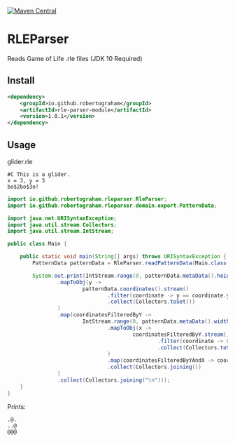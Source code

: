 [![Maven Central](https://maven-badges.herokuapp.com/maven-central/io.github.robertograham/rle-parser/badge.svg)](https://maven-badges.herokuapp.com/maven-central/io.github.robertograham/rle-parser)
# RLEParser
Reads Game of Life .rle files (JDK 10 Required)

## Install
```xml
<dependency>
    <groupId>io.github.robertograham</groupId>
    <artifactId>rle-parser-module</artifactId>
    <version>1.0.1</version>
</dependency>
```

## Usage
glider.rle
```
#C This is a glider.
x = 3, y = 3
bo$2bo$3o!
```
```java
import io.github.robertograham.rleparser.RleParser;
import io.github.robertograham.rleparser.domain.export.PatternData;

import java.net.URISyntaxException;
import java.util.stream.Collectors;
import java.util.stream.IntStream;

public class Main {

    public static void main(String[] args) throws URISyntaxException {
        PatternData patternData = RleParser.readPatternData(Main.class.getResource("glider.rle").toURI());

        System.out.print(IntStream.range(0, patternData.metaData().height())
                .mapToObj(y ->
                        patternData.coordinates().stream()
                                .filter(coordinate -> y == coordinate.y())
                                .collect(Collectors.toSet())
                )
                .map(coordinatesFilteredByY ->
                        IntStream.range(0, patternData.metaData().width())
                                .mapToObj(x ->
                                        coordinatesFilteredByY.stream()
                                                .filter(coordinate -> x == coordinate.x())
                                                .collect(Collectors.toSet())
                                )
                                .map(coordinatesFilteredByYAndX -> coordinatesFilteredByYAndX.size() == 0 ? "." : "@")
                                .collect(Collectors.joining())
                )
                .collect(Collectors.joining("\n")));
    }
}
```
Prints:
```
.@.
..@
@@@
```

